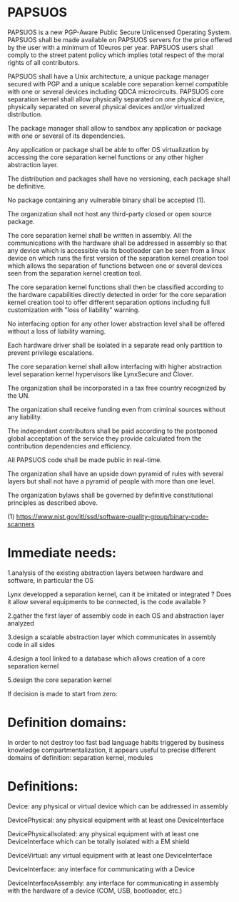 # PAPSUOS

PAPSUOS is a new PGP-Aware Public Secure Unlicensed Operating System. PAPSUOS shall be made available on PAPSUOS servers for the price offered by the user with a minimum of 10euros per year. PAPSUOS users shall comply to the street patent policy which implies total respect of the moral rights of all contributors.

PAPSUOS shall have a Unix architecture, a unique package manager secured with PGP and a unique scalable core separation kernel compatible with one or several devices including QDCA microcircuits. PAPSUOS core separation kernel shall allow physically separated on one physical device, physically separated on several physical devices and/or virtualized distribution.

The package manager shall allow to sandbox any application or package with one or several of its dependencies.

Any application or package shall be able to offer OS virtualization by accessing the core separation kernel functions or any other higher abstraction layer.

The distribution and packages shall have no versioning, each package shall be definitive.

No package containing any vulnerable binary shall be accepted (1).

The organization shall not host any third-party closed or open source package.

The core separation kernel shall be written in assembly. All the communications with the hardware shall be addressed in assembly so that any device which is accessible via its bootloader can be seen from a linux device on which runs the first version of the separation kernel creation tool which allows the separation of functions between one or several devices seen from the separation kernel creation tool.

The core separation kernel functions shall then be classified according to the hardware capabilities directly detected in order for the core separation kernel creation tool to offer different separation options including full customization with "loss of liability" warning.

No interfacing option for any other lower abstraction level shall be offered without a loss of liability warning.

Each hardware driver shall be isolated in a separate read only partition to prevent privilege escalations.

The core separation kernel shall allow interfacing with higher abstraction level separation kernel hypervisors like LynxSecure and Clover.

The organization shall be incorporated in a tax free country recognized by the UN.

The organization shall receive funding even from criminal sources without any liability.

The independant contributors shall be paid according to the postponed global acceptation of the service they provide calculated from the contribution dependencies and efficiency.

All PAPSUOS code shall be made public in real-time.

The organization shall have an upside down pyramid of rules with several layers but shall not have a pyramid of people with more than one level.

The organization bylaws shall be governed by definitive constitutional principles as described above.

(1) https://www.nist.gov/itl/ssd/software-quality-group/binary-code-scanners


# Immediate needs:


1.analysis of the existing abstraction layers between hardware and software, in particular the OS

Lynx developped a separation kernel, can it be imitated or integrated ? Does it allow several equipments to be connected, is the code available ?


2.gather the first layer of assembly code in each OS and abstraction layer analyzed


3.design a scalable abstraction layer which communicates in assembly code in all sides


4.design a tool linked to a database which allows creation of a core separation kernel


5.design the core separation kernel






If decision is made to start from zero:


# Definition domains:


In order to not destroy too fast bad language habits triggered by business knowledge compartmentalization, it appears useful to precise different domains of definition: separation kernel, modules


# Definitions:


Device: any physical or virtual device which can be addressed in assembly


DevicePhysical: any physical equipment with at least one DeviceInterface


DevicePhysicalIsolated: any physical equipment with at least one DeviceInterface which can be totally isolated with a EM shield


DeviceVirtual: any virtual equipment with at least one DeviceInterface


DeviceInterface: any interface for communicating with a Device


DeviceInterfaceAssembly: any interface for communicating in assembly with the hardware of a device (COM, USB, bootloader, etc.)
